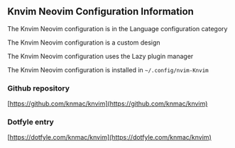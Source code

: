 ## Knvim Neovim Configuration Information

The Knvim Neovim configuration is in the Language configuration category

The Knvim Neovim configuration is a custom design

The Knvim Neovim configuration uses the Lazy plugin manager

The Knvim Neovim configuration is installed in `~/.config/nvim-Knvim`

### Github repository

[https://github.com/knmac/knvim](https://github.com/knmac/knvim)

### Dotfyle entry

[https://dotfyle.com/knmac/knvim](https://dotfyle.com/knmac/knvim)

